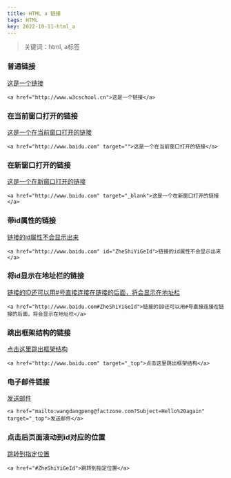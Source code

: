 ```yaml
---
title: HTML a 链接
tags: HTML
key: 2022-10-11-html_a
---
```

> 关键词：html, a标签

### 普通链接

<a href="http://www.w3cschool.cn">这是一个链接</a>

```
<a href="http://www.w3cschool.cn">这是一个链接</a>
```

### 在当前窗口打开的链接

<a href="http://www.baidu.com" target="">这是一个在当前窗口打开的链接</a>

```
<a href="http://www.baidu.com" target="">这是一个在当前窗口打开的链接</a>
```

### 在新窗口打开的链接

<a href="http://www.baidu.com" target="_blank">这是一个在新窗口打开的链接</a>

```
<a href="http://www.baidu.com" target="_blank">这是一个在新窗口打开的链接</a>
```

### 带id属性的链接

<a href="http://www.baidu.com" id="ZheShiYiGeId">链接的id属性不会显示出来</a>

```
<a href="http://www.baidu.com" id="ZheShiYiGeId">链接的id属性不会显示出来</a>
```

### 将id显示在地址栏的链接

<a href="http://www.baidu.com#ZheShiYiGeId">链接的ID还可以用#号直接连接在链接的后面，将会显示在地址栏</a>

```
<a href="http://www.baidu.com#ZheShiYiGeId">链接的ID还可以用#号直接连接在链接的后面，将会显示在地址栏</a>
```

### 跳出框架结构的链接

<a href="http://www.baidu.com" target="_top">点击这里跳出框架结构</a>

```
<a href="http://www.baidu.com" target="_top">点击这里跳出框架结构</a>
```

### 电子邮件链接

<a href="mailto:wangdangpeng@factzone.com?Subject=Hello%20again" target="_top">发送邮件</a>

```
<a href="mailto:wangdangpeng@factzone.com?Subject=Hello%20again" target="_top">发送邮件</a>
```

### 点击后页面滚动到id对应的位置

<a href="#ZheShiYiGeId">跳转到指定位置</a>

```
<a href="#ZheShiYiGeId">跳转到指定位置</a>
```